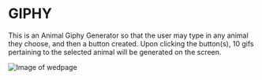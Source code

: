 # GIPHY

This is an Animal Giphy Generator so that the user may type in any animal they choose, and then a button created. Upon clicking the button(s), 10 gifs pertaining to the selected animal will be generated on the screen.

![Image of wedpage]("/cblakebovaird.github.io/Assets/Images/psy.jpg")